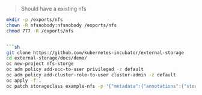 > Should have a existing nfs

```sh
mkdir -p /exports/nfs
chown -R nfsnobody:nfsnobody /exports/nfs
chmod 777 -R /exports/nfs


```sh
git clone https://github.com/kubernetes-incubator/external-storage
cd external-storage/docs/demo/
oc new-project nfs-storge
oc adm policy add-scc-to-user privileged -z default
oc adm policy add-cluster-role-to-user cluster-admin -z default
oc apply -f .
oc patch storageclass example-nfs -p '{"metadata":{"annotations":{"storageclass.beta.kubernetes.io/is-default-class":"true"}}}'
```
